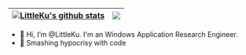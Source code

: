 | <a href="https://github.com/LittleKu"><img align="center" src="https://github-readme-stats.vercel.app/api?username=LittleKu&show_icons=true&theme=tokyonight&hide_border=true" alt="LittleKu's github stats" /></a> | <a href="https://github.com/LittleKu"><img align="center" src="https://github-readme-stats.vercel.app/api/top-langs/?username=LittleKu&layout=compact&theme=tokyonight&hide_border=true&hide=TeX" /></a> |
| ------------- | ------------- |

- 👋 Hi, I’m @LittleKu. I'm an Windows Application Research Engineer.
- 👀 Smashing hypocrisy with code
